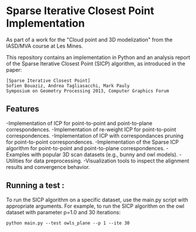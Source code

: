 # Sparse Iterative Closest Point Implementation
As part of a work for the "Cloud point and 3D modelization" from the IASD/MVA course at Les Mines.

This repository contains an implementation in Python and an analysis report of the Sparse Iterative Closest Point (SICP) algorithm, as introduced in the paper:
```
[Sparse Iterative Closest Point] 
Sofien Bouaziz, Andrea Tagliasacchi, Mark Pauly  
Symposium on Geometry Processing 2013, Computer Graphics Forum
```

## Features

-Implementation of ICP for point-to-point and point-to-plane correspondences.
-Implementation of re-weight ICP for point-to-point correspondences.
-Implementation of ICP with correspondances pruning for point-to-point correspondences.
-Implementation of the Sparse ICP algorithm for point-to-point and point-to-plane correspondences.
-Examples with popular 3D scan datasets (e.g., bunny and owl models).
-Utilities for data preprocessing.
-Visualization tools to inspect the alignment results and convergence behavior.

## Running a test :

To run the SICP algorithm on a specific dataset, use the main.py script with appropriate arguments. For example, to run the SICP algorithm on the owl dataset with parameter p=1.0 and 30 iterations:
```
python main.py --test owls_plane --p 1 --ite 30
```

